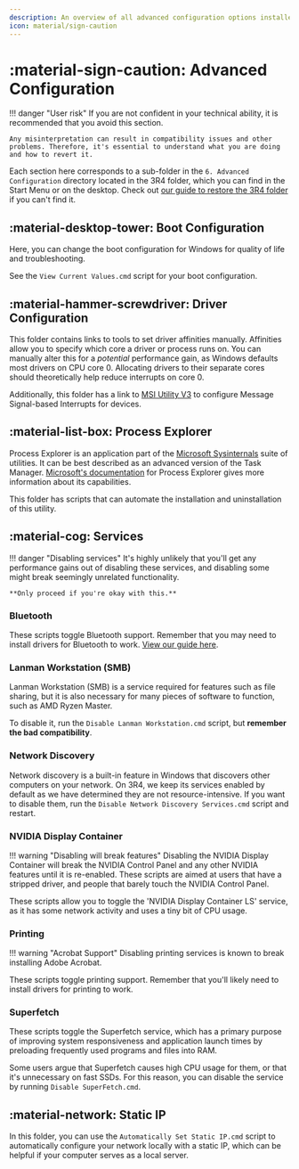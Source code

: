 ```yaml
---
description: An overview of all advanced configuration options installed by the 3R4-OS playbook
icon: material/sign-caution
---
```


# :material-sign-caution: Advanced Configuration

!!! danger "User risk"
    If you are not confident in your technical ability, it is recommended that you avoid this section.
    
    Any misinterpretation can result in compatibility issues and other problems. Therefore, it's essential to understand what you are doing and how to revert it. 

Each section here corresponds to a sub-folder in the `6. Advanced Configuration` directory located in the 3R4 folder, which you can find in the Start Menu or on the desktop. Check out [our guide to restore the 3R4 folder](../../../general-faq/3R4-folder-missing.md) if you can't find it.

## :material-desktop-tower: Boot Configuration

Here, you can change the boot configuration for Windows for quality of life and troubleshooting.

See the `View Current Values.cmd` script for your boot configuration.

## :material-hammer-screwdriver: Driver Configuration

This folder contains links to tools to set driver affinities manually. Affinities allow you to specify which core a driver or process runs on. You can manually alter this for a *potential* performance gain, as Windows defaults most drivers on CPU core 0. Allocating drivers to their separate cores should theoretically help reduce interrupts on core 0.

Additionally, this folder has a link to [MSI Utility V3](https://forums.guru3d.com/threads/windows-line-based-vs-message-signaled-based-interrupts-msi-tool.378044/) to configure Message Signal-based Interrupts for devices.

## :material-list-box: Process Explorer

Process Explorer is an application part of the [Microsoft Sysinternals](https://learn.microsoft.com/en-us/sysinternals/) suite of utilities. It can be best described as an advanced version of the Task Manager. [Microsoft's documentation](https://learn.microsoft.com/en-us/sysinternals/downloads/process-explorer) for Process Explorer gives more information about its capabilities.

This folder has scripts that can automate the installation and uninstallation of this utility.

## :material-cog: Services

!!! danger "Disabling services"
    It's highly unlikely that you'll get any performance gains out of disabling these services, and disabling some might break seemingly unrelated functionality.

    **Only proceed if you're okay with this.**

### Bluetooth

These scripts toggle Bluetooth support. Remember that you may need to install drivers for Bluetooth to work. [View our guide here](../../../general-faq/bluetooth-compatibility.md).

### Lanman Workstation (SMB)

Lanman Workstation (SMB) is a service required for features such as file sharing, but it is also necessary for many pieces of software to function, such as AMD Ryzen Master.

To disable it, run the `Disable Lanman Workstation.cmd` script, but **remember the bad compatibility**.

### Network Discovery

Network discovery is a built-in feature in Windows that discovers other computers on your network.
On 3R4, we keep its services enabled by default as we have determined they are not resource-intensive. If you want to disable them, run the `Disable Network Discovery Services.cmd` script and restart.

### NVIDIA Display Container

!!! warning "Disabling will break features"
    Disabling the NVIDIA Display Container will break the NVIDIA Control Panel and any other NVIDIA features until it is re-enabled. 
    These scripts are aimed at users that have a stripped driver, and people that barely touch the NVIDIA Control Panel.

These scripts allow you to toggle the 'NVIDIA Display Container LS' service, as it has some network activity and uses a tiny bit of CPU usage.

### Printing

!!! warning "Acrobat Support"
    Disabling printing services is known to break installing Adobe Acrobat.

These scripts toggle printing support. Remember that you'll likely need to install drivers for printing to work.

### Superfetch

These scripts toggle the Superfetch service, which has a primary purpose of improving system responsiveness and application launch times by preloading frequently used programs and files into RAM.

Some users argue that Superfetch causes high CPU usage for them, or that it's unnecessary on fast SSDs. For this reason, you can disable the service by running `Disable SuperFetch.cmd`.

## :material-network: Static IP

In this folder, you can use the `Automatically Set Static IP.cmd` script to automatically configure your network locally with a static IP, which can be helpful if your computer serves as a local server.
